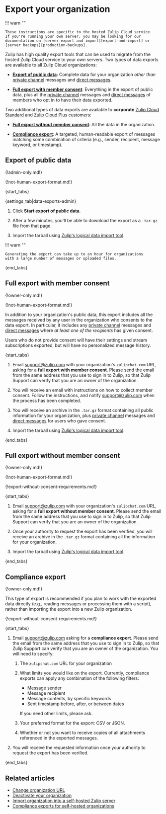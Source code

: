# Export your organization

!!! warn ""

    These instructions are specific to the hosted Zulip Cloud service.
    If you're running your own server, you may be looking for our
    documentation on [server export and import][export-and-import] or
    [server backups][production-backups].

Zulip has high quality export tools that can be used to migrate from the hosted
Zulip Cloud service to your own servers. Two types of data exports are available
to all Zulip Cloud organizations:

* [**Export of public data**](#export-of-public-data): Complete data for your
   organization *other than* [private channel](/help/channel-permissions) messages
   and [direct messages](/help/direct-messages).

* [**Full export with member consent**](#full-export-with-member-consent):
  Everything in the export of public data, plus all the [private
  channel](/help/channel-permissions) messages and [direct
  messages](/help/direct-messages) of members who opt in to have their data
  exported.

Two additional types of data exports are available to **corporate** [Zulip Cloud
Standard][plans] and [Zulip Cloud Plus][plans] customers:

[plans]: https://zulip.com/plans/

* [**Full export without member consent**](#full-export-without-member-consent):
  All the data in the organization.

* [**Compliance export**](#compliance-export): A targeted, human-readable export
  of messages matching some combination of criteria (e.g., sender, recipient,
  message keyword, or timestamp).

## Export of public data

{!admin-only.md!}

{!not-human-export-format.md!}

{start_tabs}

{settings_tab|data-exports-admin}

1. Click **Start export of public data**.

1. After a few minutes, you'll be able to download the export as a `.tar.gz`
file from that page.

1. Import the tarball using [Zulip's logical data import tool][import-only].

!!! warn ""

    Generating the export can take up to an hour for organizations
    with a large number of messages or uploaded files.

{end_tabs}

## Full export with member consent

{!owner-only.md!}

{!not-human-export-format.md!}

In addition to your organization's public data, this export includes all the
messages received by any user in the organization who consents to the data
export. In particular, it includes any [private
channel](/help/channel-permissions) messages and [direct
messages](/help/direct-messages) where *at least one of the recipients* has
given consent.

Users who do not provide consent will have their settings and stream
subscriptions exported, but will have no personalized message history.

{start_tabs}

1. Email [support@zulip.com](mailto:support@zulip.com) with your
   organization's `zulipchat.com` URL, asking for a **full export with
   member consent**. Please send the email from the same address
   that you use to sign in to Zulip, so that Zulip Support can verify
   that you are an owner of the organization.

1. You will receive an email with instructions on how to collect member consent.
   Follow the instructions, and notify
   [support@zulip.com](mailto:support@zulip.com) when the process has been
   completed.

1. You will receive an archive in the `.tar.gz` format containing all public
   information for your organization, plus [private
   channel](/help/channel-permissions) messages and [direct
   messages](/help/direct-messages) for users who gave consent.

1. Import the tarball using [Zulip's logical data import tool][import-only].

{end_tabs}

## Full export without member consent

{!owner-only.md!}

{!not-human-export-format.md!}

{!export-without-consent-requirements.md!}

{start_tabs}

1. Email [support@zulip.com](mailto:support@zulip.com) with your
   organization's `zulipchat.com` URL, asking for a **full export without
   member consent**. Please send the email from the same address
   that you use to sign in to Zulip, so that Zulip Support can verify
   that you are an owner of the organization.

1. Once your authority to request the export has been verified, you will receive
   an archive in the `.tar.gz` format containing all the information for your
   organization.

1. Import the tarball using [Zulip's logical data import tool][import-only].

{end_tabs}

## Compliance export

{!owner-only.md!}

This type of export is recommended if you plan to work with the exported data
directly (e.g., reading messages or processing them with a script), rather than
importing the export into a new Zulip organization.

{!export-without-consent-requirements.md!}

{start_tabs}

1. Email [support@zulip.com](mailto:support@zulip.com) asking for a **compliance
   export**. Please send the email from the same address that you use to sign in
   to Zulip, so that Zulip Support can verify that you are an owner of the
   organization. You will need to specify:

      1. The `zulipchat.com` URL for your organization

      2. What limits you would like on the export.  Currently, compliance
         exports can apply any combination of the following filters:

         - Message sender
         - Message recipient
         - Message contents, by specific keywords
         - Sent timestamp before, after, or between dates

         If you need other limits, please ask.

      3. Your preferred format for the export: CSV or JSON.

      4. Whether or not you want to receive copies of all attachments referenced in
         the exported messages.

1. You will receive the requested information once your authority to request the
   export has been verified.

{end_tabs}

## Related articles

* [Change organization URL](/help/change-organization-url)
* [Deactivate your organization](/help/deactivate-your-organization)
* [Import organization into a self-hosted Zulip server][import-only]
* [Compliance exports for self-hosted organizations][compliance-exports-self-hosted]

[production-backups]: https://zulip.readthedocs.io/en/stable/production/export-and-import.html#backups
[export-and-import]: https://zulip.readthedocs.io/en/stable/production/export-and-import.html#data-export
[import-only]: https://zulip.readthedocs.io/en/stable/production/export-and-import.html#import-into-a-new-zulip-server
[compliance-exports-self-hosted]: https://zulip.readthedocs.io/en/stable/production/export-and-import.html#compliance-exports
